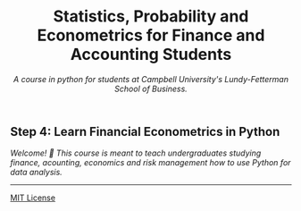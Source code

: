 <header>

<!--
  <<< Author notes: Course header >>>
  Include a 1280×640 image, course title in sentence case, and a concise description in emphasis.
  In your repository settings: enable template repository, add your 1280×640 social image, auto delete head branches.
  Add your open source license, GitHub uses MIT license.
-->

# Statistics, Probability and Econometrics for Finance and Accounting Students

_A course in python for students at Campbell University's Lundy-Fetterman School of Business._

</header>

<!--
  <<< Author notes: Step 4 >>>
  Start this step by acknowledging the previous step.
  Define terms and link to docs.github.com.
  Historic note: previous version checked the file path. Previous version checked the front matter formatting.
-->

## Step 4: Learn Financial Econometrics in Python

_Welcome! :cowboy_hat_face:_
_This course is meant to teach undergraduates studying finance, acounting, economics and risk management how to use Python for data analysis._


<footer>

<!--
  <<< Author notes: Footer >>>
  Add a link to get support, GitHub status page, code of conduct, license link.
-->

---

[MIT License](https://gh.io/mit)

</footer>
